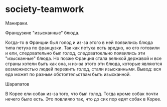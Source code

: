 # society-teamwork

Манираки.

Французкие "изысканные" блюда.

Когда-то в Франции был голод и из-за этого в ней появились блюда типа петуха по французки. Так как петуха есть вредно, но его готовили и ели, следовательно был голод, следоватоельно появились эти "изысканные" блюда. Но позже Франция стала великой державой и все страны хотели быть как она, и из-за этого эти блюда, которые являются возможностью людей пережить голод, стали изысканными. Вывод: вся еда может по разным обстоятельствам быть изысканной.

Шарапатов

В Корее ели собак из-за того, что был голод. Тогда кроме собак почти нечего было есть. Это повлияло так, что до сих пор едят собак в Корее.
